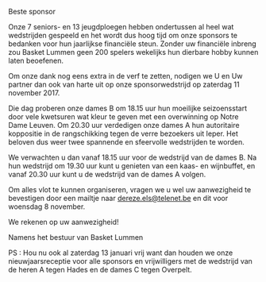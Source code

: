 Beste sponsor


Onze 7 seniors- en 13 jeugdploegen hebben ondertussen al heel wat wedstrijden gespeeld en het wordt dus hoog tijd om onze sponsors te bedanken voor hun jaarlijkse financiële steun. Zonder uw financiële inbreng zou Basket Lummen geen 200 spelers wekelijks hun dierbare hobby kunnen laten beoefenen. 

Om onze dank nog eens extra in de verf te zetten, nodigen we U en Uw partner dan ook van harte uit op onze sponsorwedstrijd op zaterdag 11 november 2017. 

Die dag proberen onze dames B om 18.15 uur hun moeilijke seizoensstart door vele kwetsuren wat kleur te geven met een overwinning op Notre Dame Leuven. Om 20.30 uur verdedigen onze dames A hun autoritaire koppositie in de rangschikking tegen de verre bezoekers uit Ieper.
Het beloven dus weer twee spannende en sfeervolle wedstrijden te worden. 

We verwachten u dan vanaf 18.15 uur voor de wedstrijd van de dames B. 
Na hun wedstrijd om 19.30 uur kunt u genieten van een kaas- en wijnbuffet, en vanaf 20.30 uur kunt u de wedstrijd van de dames A volgen. 

Om alles vlot te kunnen organiseren, vragen we u wel uw aanwezigheid te bevestigen door een mailtje naar dereze.els@telenet.be en dit voor woensdag 8 november. 


We rekenen op uw aanwezigheid!  


Namens het bestuur van Basket Lummen


PS : Hou nu ook al zaterdag 13 januari vrij want dan houden we onze nieuwjaarsreceptie voor alle sponsors en vrijwilligers met de wedstrijd van de heren A tegen Hades en de dames C tegen Overpelt.
